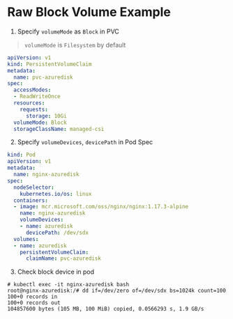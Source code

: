 # Raw Block Volume Example

1. Specify `volumeMode` as `Block` in PVC
> `volumeMode` is `Filesystem` by default

```yaml
apiVersion: v1
kind: PersistentVolumeClaim
metadata:
  name: pvc-azuredisk
spec:
  accessModes:
  - ReadWriteOnce
  resources:
    requests:
      storage: 10Gi
  volumeMode: Block
  storageClassName: managed-csi
```

2. Specify `volumeDevices`, `devicePath` in Pod Spec

```yaml
kind: Pod
apiVersion: v1
metadata:
  name: nginx-azuredisk
spec:
  nodeSelector:
    kubernetes.io/os: linux
  containers:
  - image: mcr.microsoft.com/oss/nginx/nginx:1.17.3-alpine
    name: nginx-azuredisk
    volumeDevices:
    - name: azuredisk
      devicePath: /dev/sdx
  volumes:
  - name: azuredisk
    persistentVolumeClaim:
      claimName: pvc-azuredisk
```

3. Check block device in pod

```console
# kubectl exec -it nginx-azuredisk bash
root@nginx-azuredisk:/# dd if=/dev/zero of=/dev/sdx bs=1024k count=100
100+0 records in
100+0 records out
104857600 bytes (105 MB, 100 MiB) copied, 0.0566293 s, 1.9 GB/s
```
